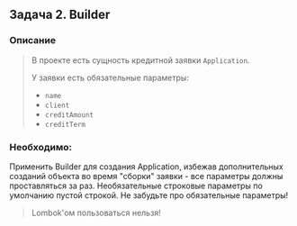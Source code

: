 ## Задача 2. Builder

### Описание
> В проекте есть сущность кредитной заявки `Application`. 
> 
> У заявки есть обязательные параметры:
> * `name`
> * `client` 
> * `creditAmount`
> * `creditTerm`

### Необходимо:
Применить Builder для создания Application, избежав дополнительных созданий объекта во время "сборки" заявки - все параметры должны проставляться за раз. 
Необязательные строковые параметры по умолчанию пустой строкой.
Не забудьте про обязательные параметры!

> Lombok'ом пользоваться нельзя!